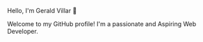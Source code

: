 Hello, I'm Gerald Villar 👋

Welcome to my GitHub profile! I'm a passionate and Aspiring Web Developer.

